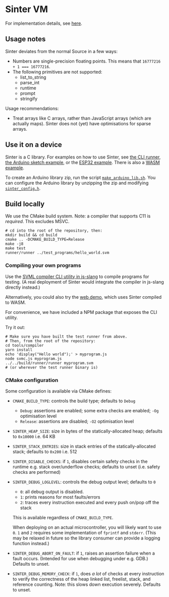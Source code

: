 # Sinter VM

For implementation details, see [here](docs/impl.md).

## Usage notes

Sinter deviates from the normal Source in a few ways:

- Numbers are single-precision floating points. This means that
  `16777216 + 1 === 16777216`.
- The following primitives are not supported:
  - list_to_string
  - parse_int
  - runtime
  - prompt
  - stringify

Usage recommendations:

- Treat arrays like C arrays, rather than JavaScript arrays (which are actually
  maps). Sinter does not (yet) have optimisations for sparse arrays.

## Use it on a device

Sinter is a C library. For examples on how to use Sinter, see [the CLI
runner](../runner/src/runner.c), [the Arduino sketch
example](../devices/arduino/arduino.ino), or the [ESP32
example](../devices/esp32/src/main.c). There is also a [WASM example](../devices/wasm).

To create an Arduino library zip, run the script
[`make_arduino_lib.sh`](../make_arduino_lib.sh). You can configure the Arduino
library by unzipping the zip and modifying
[`sinter_config.h`](include/sinter_config.h).

## Build locally

We use the CMake build system. Note: a compiler that supports C11 is _required_.
This excludes MSVC.

```
# cd into the root of the repository, then:
mkdir build && cd build
cmake .. -DCMAKE_BUILD_TYPE=Release
make -j8
make test
runner/runner ../test_programs/hello_world.svm
```

### Compiling your own programs

Use the [SVML compiler CLI utility in js-slang](https://github.com/source-academy/js-slang/blob/master/src/vm/svmc.ts) to compile programs for testing. (A real deployment of Sinter would integrate the compiler in js-slang directly instead.)

Alternatively, you could also try the [web demo](https://angelsl.github.io/sinter/), which uses Sinter compiled to WASM.

For convenience, we have included a NPM package that exposes the CLI utility.

Try it out:

```
# Make sure you have built the test runner from above.
# Then, from the root of the repository:
cd tools/compiler
yarn install
echo 'display("Hello world");' > myprogram.js
node svmc.js myprogram.js
../../build/runner/runner myprogram.svm
# (or wherever the test runner binary is)

```

### CMake configuration

Some configuration is available via CMake defines:

- `CMAKE_BUILD_TYPE`: controls the build type; defaults to `Debug`

  - `Debug`: assertions are enabled; some extra checks are enabled; `-Og` optimisation level
  - `Release`: assertions are disabled; `-O2` optimisation level

- `SINTER_HEAP_SIZE`: size in bytes of the statically-allocated heap; defaults
  to `0x10000` i.e. 64 KB

- `SINTER_STACK_ENTRIES`: size in stack entries of the statically-allocated
  stack; defaults to `0x200` i.e. 512

- `SINTER_DISABLE_CHECKS`: if `1`, disables certain safety checks in the runtime
  e.g. stack over/underflow checks; defaults to unset (i.e. safety checks are
  performed)

- `SINTER_DEBUG_LOGLEVEL`: controls the debug output level; defaults to `0`

  - `0`: all debug output is disabled.
  - `1`: prints reasons for most faults/errors
  - `2`: traces every instruction executed and every push on/pop off the stack

  This is available regardless of `CMAKE_BUILD_TYPE`.

  When deploying on an actual microcontroller, you will likely want to use `0`.
  `1` and `2` requires some implementation of `fprintf` and `stderr`. (This may
  be relaxed in future so the library consumer can provide a logging function
  instead.)

- `SINTER_DEBUG_ABORT_ON_FAULT`: if `1`, raises an assertion failure when a
  fault occurs. (Intended for use when debugging under e.g. GDB.) Defaults to
  unset.

- `SINTER_DEBUG_MEMORY_CHECK`: if `1`, does _a lot_ of checks at every
  instruction to verify the correctness of the heap linked list, freelist,
  stack, and reference counting. Note: this slows down execution severely.
  Defaults to unset.
